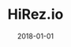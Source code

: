 ---
layout: site
title: "HiRez.io"
date: 2018-01-01
categories: [community]
version: 1.4.7
major: 1
minor: 4
patch: 7
slug: hirez-io
link: https://www.hirez.io/
submitter: lpolepeddi
permalink: /sites/:slug
---